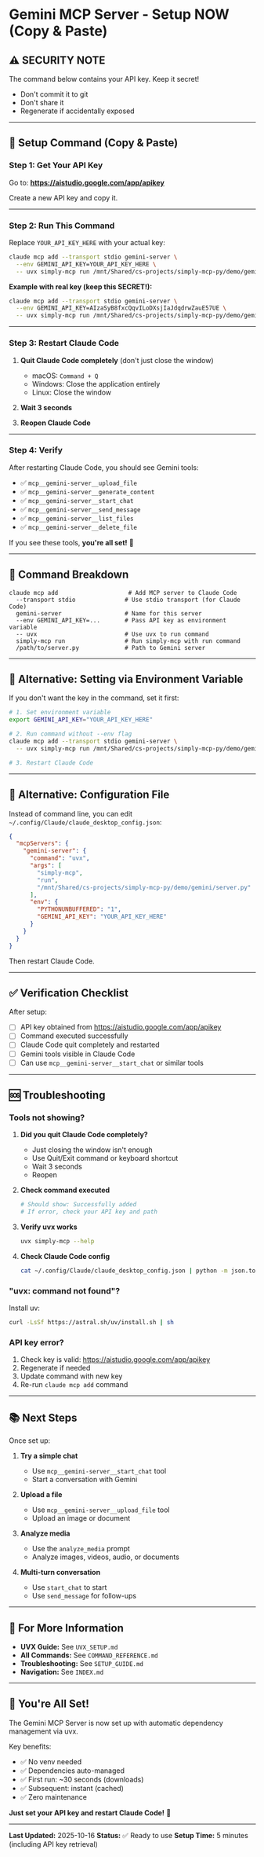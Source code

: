# Gemini MCP Server - Setup NOW (Copy & Paste)

## ⚠️ SECURITY NOTE

The command below contains your API key. Keep it secret!
- Don't commit it to git
- Don't share it
- Regenerate if accidentally exposed

---

## 🚀 Setup Command (Copy & Paste)

### Step 1: Get Your API Key

Go to: **https://aistudio.google.com/app/apikey**

Create a new API key and copy it.

---

### Step 2: Run This Command

Replace `YOUR_API_KEY_HERE` with your actual key:

```bash
claude mcp add --transport stdio gemini-server \
  --env GEMINI_API_KEY=YOUR_API_KEY_HERE \
  -- uvx simply-mcp run /mnt/Shared/cs-projects/simply-mcp-py/demo/gemini/server.py
```

**Example with real key (keep this SECRET!):**
```bash
claude mcp add --transport stdio gemini-server \
  --env GEMINI_API_KEY=AIzaSyB8fxcQqvILoDXsjIaJdqdrwZauE57UE \
  -- uvx simply-mcp run /mnt/Shared/cs-projects/simply-mcp-py/demo/gemini/server.py
```

---

### Step 3: Restart Claude Code

1. **Quit Claude Code completely** (don't just close the window)
   - macOS: `Command + Q`
   - Windows: Close the application entirely
   - Linux: Close the window

2. **Wait 3 seconds**

3. **Reopen Claude Code**

---

### Step 4: Verify

After restarting Claude Code, you should see Gemini tools:
- ✅ `mcp__gemini-server__upload_file`
- ✅ `mcp__gemini-server__generate_content`
- ✅ `mcp__gemini-server__start_chat`
- ✅ `mcp__gemini-server__send_message`
- ✅ `mcp__gemini-server__list_files`
- ✅ `mcp__gemini-server__delete_file`

If you see these tools, **you're all set!** 🎉

---

## 📝 Command Breakdown

```
claude mcp add                    # Add MCP server to Claude Code
  --transport stdio              # Use stdio transport (for Claude Code)
  gemini-server                  # Name for this server
  --env GEMINI_API_KEY=...       # Pass API key as environment variable
  -- uvx                         # Use uvx to run command
  simply-mcp run                 # Run simply-mcp with run command
  /path/to/server.py             # Path to Gemini server
```

---

## 🔧 Alternative: Setting via Environment Variable

If you don't want the key in the command, set it first:

```bash
# 1. Set environment variable
export GEMINI_API_KEY="YOUR_API_KEY_HERE"

# 2. Run command without --env flag
claude mcp add --transport stdio gemini-server \
  -- uvx simply-mcp run /mnt/Shared/cs-projects/simply-mcp-py/demo/gemini/server.py

# 3. Restart Claude Code
```

---

## 📁 Alternative: Configuration File

Instead of command line, you can edit `~/.config/Claude/claude_desktop_config.json`:

```json
{
  "mcpServers": {
    "gemini-server": {
      "command": "uvx",
      "args": [
        "simply-mcp",
        "run",
        "/mnt/Shared/cs-projects/simply-mcp-py/demo/gemini/server.py"
      ],
      "env": {
        "PYTHONUNBUFFERED": "1",
        "GEMINI_API_KEY": "YOUR_API_KEY_HERE"
      }
    }
  }
}
```

Then restart Claude Code.

---

## ✅ Verification Checklist

After setup:

- [ ] API key obtained from https://aistudio.google.com/app/apikey
- [ ] Command executed successfully
- [ ] Claude Code quit completely and restarted
- [ ] Gemini tools visible in Claude Code
- [ ] Can use `mcp__gemini-server__start_chat` or similar tools

---

## 🆘 Troubleshooting

### Tools not showing?

1. **Did you quit Claude Code completely?**
   - Just closing the window isn't enough
   - Use Quit/Exit command or keyboard shortcut
   - Wait 3 seconds
   - Reopen

2. **Check command executed**
   ```bash
   # Should show: Successfully added
   # If error, check your API key and path
   ```

3. **Verify uvx works**
   ```bash
   uvx simply-mcp --help
   ```

4. **Check Claude Code config**
   ```bash
   cat ~/.config/Claude/claude_desktop_config.json | python -m json.tool
   ```

### "uvx: command not found"?

Install uv:
```bash
curl -LsSf https://astral.sh/uv/install.sh | sh
```

### API key error?

1. Check key is valid: https://aistudio.google.com/app/apikey
2. Regenerate if needed
3. Update command with new key
4. Re-run `claude mcp add` command

---

## 📚 Next Steps

Once set up:

1. **Try a simple chat**
   - Use `mcp__gemini-server__start_chat` tool
   - Start a conversation with Gemini

2. **Upload a file**
   - Use `mcp__gemini-server__upload_file` tool
   - Upload an image or document

3. **Analyze media**
   - Use the `analyze_media` prompt
   - Analyze images, videos, audio, or documents

4. **Multi-turn conversation**
   - Use `start_chat` to start
   - Use `send_message` for follow-ups

---

## 📖 For More Information

- **UVX Guide:** See `UVX_SETUP.md`
- **All Commands:** See `COMMAND_REFERENCE.md`
- **Troubleshooting:** See `SETUP_GUIDE.md`
- **Navigation:** See `INDEX.md`

---

## 🎉 You're All Set!

The Gemini MCP Server is now set up with automatic dependency management via uvx.

Key benefits:
- ✅ No venv needed
- ✅ Dependencies auto-managed
- ✅ First run: ~30 seconds (downloads)
- ✅ Subsequent: instant (cached)
- ✅ Zero maintenance

**Just set your API key and restart Claude Code!** 🚀

---

**Last Updated:** 2025-10-16
**Status:** ✅ Ready to use
**Setup Time:** 5 minutes (including API key retrieval)
